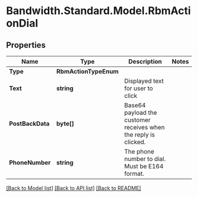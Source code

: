 # Bandwidth.Standard.Model.RbmActionDial

## Properties

Name | Type | Description | Notes
------------ | ------------- | ------------- | -------------
**Type** | **RbmActionTypeEnum** |  | 
**Text** | **string** | Displayed text for user to click | 
**PostBackData** | **byte[]** | Base64 payload the customer receives when the reply is clicked. | 
**PhoneNumber** | **string** | The phone number to dial. Must be E164 format. | 

[[Back to Model list]](../README.md#documentation-for-models) [[Back to API list]](../README.md#documentation-for-api-endpoints) [[Back to README]](../README.md)

